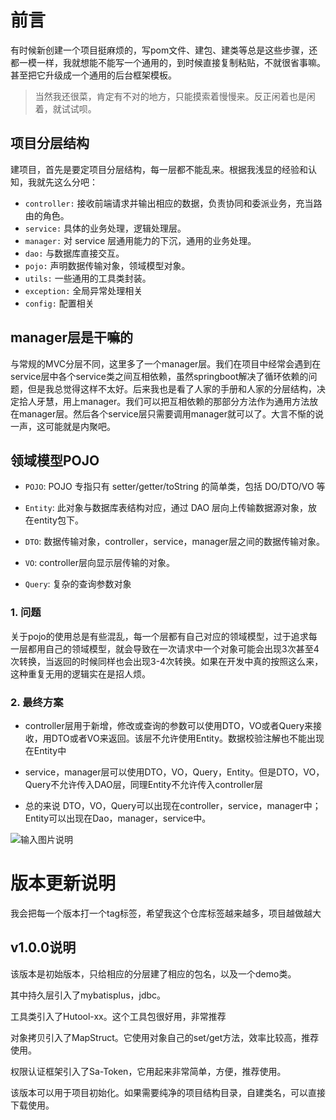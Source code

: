 # 前言

有时候新创建一个项目挺麻烦的，写pom文件、建包、建类等总是这些步骤，还都一模一样，我就想能不能写一个通用的，到时候直接复制粘贴，不就很省事嘛。甚至把它升级成一个通用的后台框架模板。

> 当然我还很菜，肯定有不对的地方，只能摸索着慢慢来。反正闲着也是闲着，就试试呗。

## 项目分层结构

建项目，首先是要定项目分层结构，每一层都不能乱来。根据我浅显的经验和认知，我就先这么分吧：

- `controller:` 接收前端请求并输出相应的数据，负责协同和委派业务，充当路由的角色。
- `service:` 具体的业务处理，逻辑处理层。
- `manager:` 对 service 层通用能力的下沉，通用的业务处理。
- `dao:` 与数据库直接交互。
- `pojo:` 声明数据传输对象，领域模型对象。
- `utils:` 一些通用的工具类封装。
- `exception:` 全局异常处理相关
- `config:` 配置相关

## manager层是干嘛的

与常规的MVC分层不同，这里多了一个manager层。我们在项目中经常会遇到在service层中各个service类之间互相依赖，虽然springboot解决了循环依赖的问题，但是我总觉得这样不太好。后来我也是看了人家的手册和人家的分层结构，决定拾人牙慧，用上manager。我们可以把互相依赖的那部分方法作为通用方法放在manager层。然后各个service层只需要调用manager就可以了。大言不惭的说一声，这可能就是内聚吧。

## 领域模型POJO

- `POJO`: POJO 专指只有 setter/getter/toString 的简单类，包括 DO/DTO/VO 等

- `Entity`: 此对象与数据库表结构对应，通过 DAO 层向上传输数据源对象，放在entity包下。

- `DTO`: 数据传输对象，controller，service，manager层之间的数据传输对象。

- `VO`: controller层向显示层传输的对象。

- `Query`: 复杂的查询参数对象

### 1. 问题

关于pojo的使用总是有些混乱，每一个层都有自己对应的领域模型，过于追求每一层都用自己的领域模型，就会导致在一次请求中一个对象可能会出现3次甚至4次转换，当返回的时候同样也会出现3-4次转换。如果在开发中真的按照这么来，这种重复无用的逻辑实在是招人烦。

###  2. 最终方案

- controller层用于新增，修改或查询的参数可以使用DTO，VO或者Query来接收，用DTO或者VO来返回。该层不允许使用Entity。数据校验注解也不能出现在Entity中
- service，manager层可以使用DTO，VO，Query，Entity。但是DTO，VO，Query不允许传入DAO层，同理Entity不允许传入controller层

- 总的来说
DTO，VO，Query可以出现在controller，service，manager中；
Entity可以出现在Dao，manager，service中。


![输入图片说明](https://images.gitee.com/uploads/images/2021/1003/132419_3a1c864f_1806068.png "611384c204ece.png")

# 版本更新说明

我会把每一个版本打一个tag标签，希望我这个仓库标签越来越多，项目越做越大

## v1.0.0说明

该版本是初始版本，只给相应的分层建了相应的包名，以及一个demo类。

其中持久层引入了mybatisplus，jdbc。

工具类引入了Hutool-xx。这个工具包很好用，非常推荐

对象拷贝引入了MapStruct。它使用对象自己的set/get方法，效率比较高，推荐使用。

权限认证框架引入了Sa-Token，它用起来非常简单，方便，推荐使用。

该版本可以用于项目初始化。如果需要纯净的项目结构目录，自建类名，可以直接下载使用。

